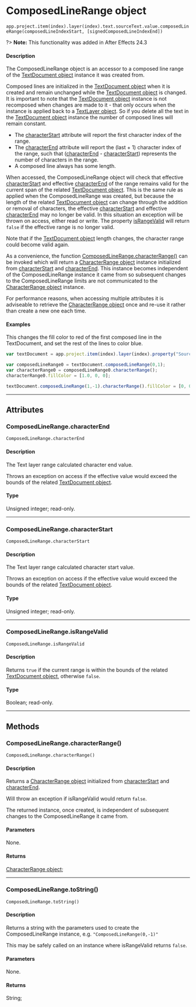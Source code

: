 # ComposedLineRange object

`app.project.item(index).layer(index).text.sourceText.value.composedLineRange(composedLineIndexStart, [signedComposedLineIndexEnd])`
<br/>

?> **Note:** This functionality was added in After Effects 24.3

#### Description

The ComposedLineRange object is an accessor to a composed line range of the [TextDocument object](textdocument.md#textdocument) instance it was created from.

Composed lines are initialized in the [TextDocument object](textdocument.md#textdocument) when it is created and remain unchanged while the [TextDocument object](textdocument.md#textdocument) is changed.
It is important to note that the [TextDocument object](textdocument.md#textdocument) instance is not recomposed when changes are made to it - that only occurs when the instance is applied back to a [TextLayer object](../layers/textlayer.md#textlayer).
So if you delete all the text in the [TextDocument object](textdocument.md#textdocument) instance the number of composed lines will remain constant.

- The [characterStart](#composedlinerangecharacterstart) attribute will report the first character index of the range.
- The [characterEnd](#composedlinerangecharacterend) attribute will report the (last + 1) character index of the range, such that ([characterEnd](#composedlinerangecharacterend) - [characterStart](#composedlinerangecharacterstart)) represents the number of characters in the range.
- A composed line always has some length.

When accessed, the ComposedLineRange object will check that effective [characterStart](#composedlinerangecharacterstart) and effective [characterEnd](#composedlinerangecharacterend) of the range remains valid for the current span of the related [TextDocument object](textdocument.md#textdocument). This is the same rule as applied when the ComposedLineRange was created, but because the length of the related [TextDocument object](textdocument.md#textdocument) can change through the addition or removal of characters, the effective [characterStart](#composedlinerangecharacterstart) and effective [characterEnd](#composedlinerangecharacterend) may no longer be valid. In this situation an exception will be thrown on access, either read or write. The property [isRangeValid](#composedlinerangeisrangevalid) will return `false` if the effective range is no longer valid.

Note that if the [TextDocument object](textdocument.md#textdocument) length changes, the character range could become valid again.

As a convenience, the function [ComposedLineRange.characterRange()](#composedlinerangecharacterrange) can be invoked which will return a [CharacterRange object](characterrange.md#characterrange) instance initialized from [characterStart](#composedlinerangecharacterstart) and [characterEnd](#composedlinerangecharacterend).
This instance becomes independent of the ComposedLineRange instance it came from so subsequent changes to the ComposedLineRange limits are not communicated to the [CharacterRange object](characterrange.md#characterrange) instance.

For performance reasons, when accessing multiple attributes it is adviseable to retrieve the [CharacterRange object](characterrange.md#characterrange) once and re-use it rather than create a new one each time.

#### Examples

This changes the fill color to red of the first composed line in the TextDocument, and set the rest of the lines to color blue.

```javascript
var textDocument = app.project.item(index).layer(index).property("Source Text").value;

var composedLineRange0 = textDocument.composedLineRange(0,1);
var characterRange0 = composedLineRange0.characterRange();
characterRange0.fillColor = [1.0, 0, 0];

textDocument.composedLineRange(1,-1).characterRange().fillColor = [0, 0, 1.0];
```

---

## Attributes

### ComposedLineRange.characterEnd

`ComposedLineRange.characterEnd`

#### Description

The Text layer range calculated character end value.

Throws an exception on access if the effective value would exceed the bounds of the related [TextDocument object](textdocument.md#textdocument).

#### Type

Unsigned integer; read-only.

---

### ComposedLineRange.characterStart

`ComposedLineRange.characterStart`

#### Description

The Text layer range calculated character start value.

Throws an exception on access if the effective value would exceed the bounds of the related [TextDocument object](textdocument.md#textdocument).

#### Type

Unsigned integer; read-only.

---

### ComposedLineRange.isRangeValid

`ComposedLineRange.isRangeValid`

#### Description

Returns `true` if the current range is within the bounds of the related [TextDocument object](textdocument.md#textdocument), otherwise `false`.

#### Type

Boolean; read-only.

---

## Methods

### ComposedLineRange.characterRange()

`ComposedLineRange.characterRange()`

#### Description

Returns a [CharacterRange object](characterrange.md#characterrange) initialized from [characterStart](#composedlinerangecharacterstart) and [characterEnd](#composedlinerangecharacterend).

Will throw an exception if isRangeValid would return `false`.

The returned instance, once created, is independent of subsequent changes to the ComposedLineRange it came from.

#### Parameters

None.

#### Returns

[CharacterRange object](characterrange.md#characterrange);

---

### ComposedLineRange.toString()

`ComposedLineRange.toString()`

#### Description

Returns a string with the parameters used to create the ComposedLineRange instance, e.g. `"ComposedLineRange(0,-1)"`

This may be safely called on an instance where isRangeValid returns `false`.

#### Parameters

None.

#### Returns

String;
